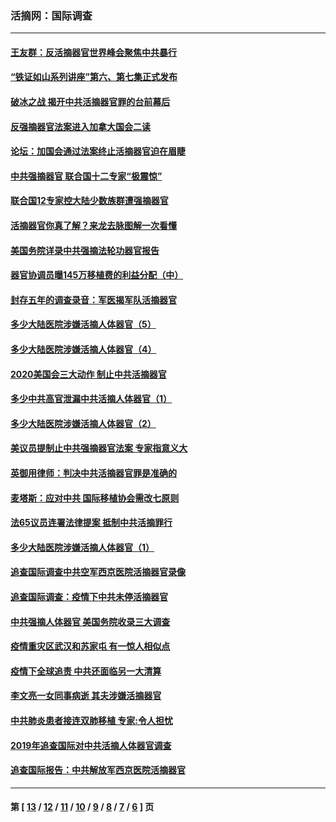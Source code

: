 ### 活摘网：国际调查
---
#### [王友群：反活摘器官世界峰会聚焦中共暴行](../../pages/nf5947/n13250738.md?01160430) 
#### [“铁证如山系列讲座”第六、第七集正式发布](../../pages/nf5947/n13106287.md?01160430) 
#### [破冰之战 揭开中共活摘器官罪的台前幕后](../../pages/nf5947/n13082457.md?01160430) 
#### [反强摘器官法案进入加拿大国会二读](../../pages/nf5947/n13033450.md?01160430) 
#### [论坛：加国会通过法案终止活摘器官迫在眉睫](../../pages/nf5947/n13029839.md?01160430) 
#### [中共强摘器官 联合国十二专家“极震惊”](../../pages/nf5947/n13024313.md?01160430) 
#### [联合国12专家控大陆少数族群遭强摘器官](../../pages/nf5947/n13023877.md?01160430) 
#### [活摘器官你真了解？来龙去脉图解一次看懂](../../pages/nf5947/n13013820.md?01160430) 
#### [美国务院详录中共强摘法轮功器官报告](../../pages/nf5947/n12944519.md?01160430) 
#### [器官协调员曝145万移植费的利益分配（中）](../../pages/nf5947/n12894547.md?01160430) 
#### [封存五年的调查录音：军医揭军队活摘器官](../../pages/nf5947/n12798692.md?01160430) 
#### [多少大陆医院涉嫌活摘人体器官（5）](../../pages/nf5947/n12768383.md?01160430) 
#### [多少大陆医院涉嫌活摘人体器官（4）](../../pages/nf5947/n12664434.md?01160430) 
#### [2020美国会三大动作 制止中共活摘器官](../../pages/nf5947/n12682004.md?01160430) 
#### [多少中共高官泄漏中共活摘人体器官（1）](../../pages/nf5947/n12671234.md?01160430) 
#### [多少大陆医院涉嫌活摘人体器官（2）](../../pages/nf5947/n12655589.md?01160430) 
#### [美议员提制止中共强摘器官法案 专家指意义大](../../pages/nf5947/n12630561.md?01160430) 
#### [英御用律师：判决中共活摘器官罪是准确的](../../pages/nf5947/n12580740.md?01160430) 
#### [麦塔斯：应对中共 国际移植协会需改七原则](../../pages/nf5947/n12514711.md?01160430) 
#### [法65议员连署法律提案 抵制中共活摘罪行](../../pages/nf5947/n12437047.md?01160430) 
#### [多少大陆医院涉嫌活摘人体器官（1）](../../pages/nf5947/n12414284.md?01160430) 
#### [追查国际调查中共空军西京医院活摘器官录像](../../pages/nf5947/n12348837.md?01160430) 
#### [追查国际调查：疫情下中共未停活摘器官](../../pages/nf5947/n12273415.md?01160430) 
#### [中共强摘人体器官 美国务院收录三大调查](../../pages/nf5947/n12181488.md?01160430) 
#### [疫情重灾区武汉和苏家屯 有一惊人相似点](../../pages/nf5947/n12150824.md?01160430) 
#### [疫情下全球追责 中共还面临另一大清算](../../pages/nf5947/n12070397.md?01160430) 
#### [李文亮一女同事病逝 其夫涉嫌活摘器官](../../pages/nf5947/n11957882.md?01160430) 
#### [中共肺炎患者接连双肺移植 专家:令人担忧](../../pages/nf5947/n11945516.md?01160430) 
#### [2019年追查国际对中共活摘人体器官调查](../../pages/nf5947/n11917733.md?01160430) 
#### [追查国际报告：中共解放军西京医院活摘器官](../../pages/nf5947/n11838359.md?01160430) 

---
#### 第 [ [13](./13.md?01160430) / [12](./12.md?01160430) / [11](./11.md?01160430) / [10](./10.md?01160430) / [9](./9.md?01160430) / [8](./8.md?01160430) / [7](./7.md?01160430) / [6](./6.md?01160430) ] 页
